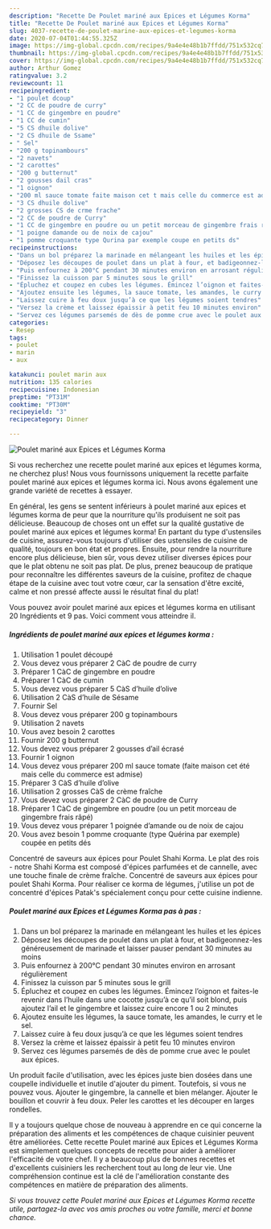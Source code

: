 ```yaml
---
description: "Recette De Poulet mariné aux Epices et Légumes Korma"
title: "Recette De Poulet mariné aux Epices et Légumes Korma"
slug: 4037-recette-de-poulet-marine-aux-epices-et-legumes-korma
date: 2020-07-04T01:44:55.325Z
image: https://img-global.cpcdn.com/recipes/9a4e4e48b1b7ffdd/751x532cq70/poulet-marine-aux-epices-et-legumes-korma-photo-principale-de-la-recette.jpg
thumbnail: https://img-global.cpcdn.com/recipes/9a4e4e48b1b7ffdd/751x532cq70/poulet-marine-aux-epices-et-legumes-korma-photo-principale-de-la-recette.jpg
cover: https://img-global.cpcdn.com/recipes/9a4e4e48b1b7ffdd/751x532cq70/poulet-marine-aux-epices-et-legumes-korma-photo-principale-de-la-recette.jpg
author: Arthur Gomez
ratingvalue: 3.2
reviewcount: 11
recipeingredient:
- "1 poulet dcoup"
- "2 CC de poudre de curry"
- "1 CC de gingembre en poudre"
- "1 CC de cumin"
- "5 CS dhuile dolive"
- "2 CS dhuile de Ssame"
- " Sel"
- "200 g topinambours"
- "2 navets"
- "2 carottes"
- "200 g butternut"
- "2 gousses dail cras"
- "1 oignon"
- "200 ml sauce tomate faite maison cet t mais celle du commerce est admise"
- "3 CS dhuile dolive"
- "2 grosses CS de crme frache"
- "2 CC de poudre de Curry"
- "1 CC de gingembre en poudre ou un petit morceau de gingembre frais rp"
- "1 poigne damande ou de noix de cajou"
- "1 pomme croquante type Qurina par exemple coupe en petits ds"
recipeinstructions:
- "Dans un bol préparez la marinade en mélangeant les huiles et les épices"
- "Déposez les découpes de poulet dans un plat à four, et badigeonnez-les généreusement de marinade et laisser pauser pendant 30 minutes au moins"
- "Puis enfournez à 200°C pendant 30 minutes environ en arrosant régulièrement"
- "Finissez la cuisson par 5 minutes sous le grill"
- "Épluchez et coupez en cubes les légumes. Émincez l’oignon et faites-le revenir dans l’huile dans une cocotte jusqu’à ce qu’il soit blond, puis ajoutez l’ail et le gingembre et laissez cuire encore 1 ou 2 minutes"
- "Ajoutez ensuite les légumes, la sauce tomate, les amandes, le curry et le sel."
- "Laissez cuire à feu doux jusqu’à ce que les légumes soient tendres"
- "Versez la crème et laissez épaissir à petit feu 10 minutes environ"
- "Servez ces légumes parsemés de dès de pomme crue avec le poulet aux épices."
categories:
- Resep
tags:
- poulet
- marin
- aux

katakunci: poulet marin aux 
nutrition: 135 calories
recipecuisine: Indonesian
preptime: "PT31M"
cooktime: "PT30M"
recipeyield: "3"
recipecategory: Dinner

---
```



![Poulet mariné aux Epices et Légumes Korma](https://img-global.cpcdn.com/recipes/9a4e4e48b1b7ffdd/751x532cq70/poulet-marine-aux-epices-et-legumes-korma-photo-principale-de-la-recette.jpg)

Si vous recherchez une recette poulet mariné aux epices et légumes korma, ne cherchez plus! Nous vous fournissons uniquement la recette parfaite poulet mariné aux epices et légumes korma ici. Nous avons également une grande variété de recettes à essayer.

En général, les gens se sentent inférieurs à poulet mariné aux epices et légumes korma de peur que la nourriture qu'ils produisent ne soit pas délicieuse. Beaucoup de choses ont un effet sur la qualité gustative de poulet mariné aux epices et légumes korma! En partant du type d'ustensiles de cuisine, assurez-vous toujours d'utiliser des ustensiles de cuisine de qualité, toujours en bon état et propres. Ensuite, pour rendre la nourriture encore plus délicieuse, bien sûr, vous devez utiliser diverses épices pour que le plat obtenu ne soit pas plat. De plus, prenez beaucoup de pratique pour reconnaître les différentes saveurs de la cuisine, profitez de chaque étape de la cuisine avec tout votre cœur, car la sensation d'être excité, calme et non pressé affecte aussi le résultat final du plat!

<!--inarticleads1-->

Vous pouvez avoir poulet mariné aux epices et légumes korma en utilisant 20 Ingrédients et 9 pas. Voici comment vous atteindre il.

##### Ingrédients de poulet mariné aux epices et légumes korma :

1. Utilisation 1 poulet découpé
1. Vous devez vous préparer 2 CàC de poudre de curry
1. Préparer 1 CàC de gingembre en poudre
1. Préparer 1 CàC de cumin
1. Vous devez vous préparer 5 CàS d’huile d’olive
1. Utilisation 2 CàS d’huile de Sésame
1. Fournir  Sel
1. Vous devez vous préparer 200 g topinambours
1. Utilisation 2 navets
1. Vous avez besoin 2 carottes
1. Fournir 200 g butternut
1. Vous devez vous préparer 2 gousses d’ail écrasé
1. Fournir 1 oignon
1. Vous devez vous préparer 200 ml sauce tomate (faite maison cet été mais celle du commerce est admise)
1. Préparer 3 CàS d’huile d’olive
1. Utilisation 2 grosses CàS de crème fraîche
1. Vous devez vous préparer 2 CàC de poudre de Curry
1. Préparer 1 CàC de gingembre en poudre (ou un petit morceau de gingembre frais râpé)
1. Vous devez vous préparer 1 poignée d’amande ou de noix de cajou
1. Vous avez besoin 1 pomme croquante (type Quérina par exemple) coupée en petits dés


Concentré de saveurs aux épices pour Poulet Shahi Korma. Le plat des rois - notre Shahi Korma est composé d&#39;épices parfumées et de cannelle, avec une touche finale de crème fraîche. Concentré de saveurs aux épices pour poulet Shahi Korma. Pour réaliser ce korma de légumes, j&#39;utilise un pot de concentré d&#39;épices Patak&#39;s spécialement conçu pour cette cuisine indienne. 

<!--inarticleads2-->

##### Poulet mariné aux Epices et Légumes Korma pas à pas :

1. Dans un bol préparez la marinade en mélangeant les huiles et les épices
1. Déposez les découpes de poulet dans un plat à four, et badigeonnez-les généreusement de marinade et laisser pauser pendant 30 minutes au moins
1. Puis enfournez à 200°C pendant 30 minutes environ en arrosant régulièrement
1. Finissez la cuisson par 5 minutes sous le grill
1. Épluchez et coupez en cubes les légumes. Émincez l’oignon et faites-le revenir dans l’huile dans une cocotte jusqu’à ce qu’il soit blond, puis ajoutez l’ail et le gingembre et laissez cuire encore 1 ou 2 minutes
1. Ajoutez ensuite les légumes, la sauce tomate, les amandes, le curry et le sel.
1. Laissez cuire à feu doux jusqu’à ce que les légumes soient tendres
1. Versez la crème et laissez épaissir à petit feu 10 minutes environ
1. Servez ces légumes parsemés de dès de pomme crue avec le poulet aux épices.


Un produit facile d&#39;utilisation, avec les épices juste bien dosées dans une coupelle individuelle et inutile d&#39;ajouter du piment. Toutefois, si vous ne pouvez vous. Ajouter le gingembre, la cannelle et bien mélanger. Ajouter le bouillon et couvrir à feu doux. Peler les carottes et les découper en larges rondelles. 

<!--inarticleads1-->

<p>
Il y a toujours quelque chose de nouveau à apprendre en ce qui concerne la préparation des aliments et les compétences de chaque cuisinier peuvent être améliorées. Cette recette Poulet mariné aux Epices et Légumes Korma est simplement quelques concepts de recette pour aider à améliorer l'efficacité de votre chef. Il y a beaucoup plus de bonnes recettes et d'excellents cuisiniers les recherchent tout au long de leur vie. Une compréhension continue est la clé de l'amélioration constante des compétences en matière de préparation des aliments.
</p>

<p>
<i>Si vous trouvez cette Poulet mariné aux Epices et Légumes Korma recette utile, partagez-la avec vos amis proches ou votre famille, merci et bonne chance.</i>
</p>
